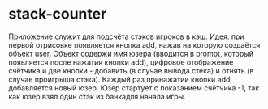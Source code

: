 # stack-counter
Приложение служит для подсчёта стэков игроков в кэш.
Идея: 
    при первой отрисовке появляется кнопка add, нажав на которую создаётся объект user. Объект содержи имя юзера (вводится в prompt, который появляется после нажатия кнопки add), цифровое отображение счётчика и две кнопки - добавить (в случае вывода стека) и отнять (в случае проигрыша стэка).
    Каждый раз принажатии кнопки add, добавляется новый юзер. Юзер стартует с показанием счётчика -1, так как юзер взял один стэк из банкадля начала игры.
